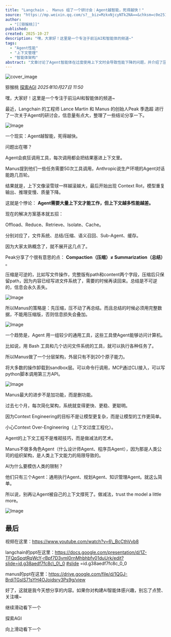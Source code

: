 ```yaml
---
title: "Langchain 、 Manus 组了一个研讨会：Agent越智能，死得越快！"
source: "https://mp.weixin.qq.com/s?__biz=MzkxNjcyNTk2NA==&chksm=c0e2519e71224722f083555c470221275eda8cea20eceb216f96d67ce41e037c82ba920e8399&idx=1&mid=2247488449&sn=c069df6d420ec917d8727f1ab424f6fc#rd"
author:
  - "[[猕猴桃]]"
published:
created: 2025-10-27
description: "嘿，大家好！这里是一个专注于前沿AI和智能体的频道~"
tags:
  - "Agent性能"
  - "上下文管理"
  - "智能体架构"
abstract: "文章讨论了Agent智能体在过度使用上下文时会导致性能下降的问题，并介绍了压缩、分层架构等解决方案。"
---
```

![cover_image](https://mmbiz.qpic.cn/mmbiz_jpg/d08lv0anUngXGeIGYBpEb9RvKy1WMr1V7SwrpU1mJ036mOjuwNGwvd1fu1P7iaIcOmekY6xeutLibFEricuvjswfQ/0?wx_fmt=jpeg)

猕猴桃 [探索AGI](https://mp.weixin.qq.com/) *2025年10月27日 11:50*

嘿，大家好！这里是一个专注于前沿AI和智能体的频道~

最近，Langchain 的工程师 Lance Martin 和 Manus 的创始人Peak 季逸超 进行了一次关于Agent的研讨会，信息量有点大，整理了一些结论分享一下。

![Image](https://mmbiz.qpic.cn/mmbiz_png/d08lv0anUngXGeIGYBpEb9RvKy1WMr1VBpADTOibdvbdjL8CLbOC5QVKQZic1ekgyeBwoE1yibAiaYMvfOLEF4HB3w/640?wx_fmt=png&from=appmsg&watermark=1&tp=webp&wxfrom=5&wx_lazy=1#imgIndex=0)

一个现实：Agent越智能，死得越快。

问题出在哪？

Agent会疯狂调用工具，每次调用都会把结果塞进上下文里。

Manus提到他们一些任务需要50次工具调用，Anthropic说生产环境的Agent对话能跑几百轮。

结果就是，上下文像滚雪球一样越滚越大，最后开始出现 Context Rot，模型重复输出、推理变慢、质量下降。

这就是个悖论： **Agent需要大量上下文才能工作，但上下文越多性能越差。**

现在的解决方案基本就五招：

Offload、Reduce、Retrieve、Isolate、Cache。

分别对应了，文件系统、总结/压缩、语义召回、Sub-Agent、缓存。

因为大家太熟概念了，就不展开这几点了。

Peak分享了个很有意思的点： **Compaction（压缩）≠ Summarization（总结）** 。

压缩是可逆的，比如写文件操作，完整版有path和content两个字段，压缩后只保留path，因为内容已经写进文件系统了，需要的时候再读回来。总结是不可逆的，信息会永久丢失。

![Image](https://mmbiz.qpic.cn/mmbiz_png/d08lv0anUngXGeIGYBpEb9RvKy1WMr1VyqmFO7SibspU3FWQJNib1qodC5mDcxUTyyiaKuN5qicib9wzLgsUyjtcszw/640?wx_fmt=png&from=appmsg&watermark=1&tp=webp&wxfrom=5&wx_lazy=1#imgIndex=1)

所以Manus的策略是：先压缩，压不动了再总结。而且总结的时候必须用完整数据，不能用压缩版，否则信息损失会叠加。

![Image](https://mmbiz.qpic.cn/mmbiz_png/d08lv0anUngXGeIGYBpEb9RvKy1WMr1ViaFUWicCTz6qibYrVQTNyIfPibyKBicx6yI1GSxL275ytrVuPM7DaaZJv5g/640?wx_fmt=png&from=appmsg&watermark=1&tp=webp&wxfrom=5&wx_lazy=1#imgIndex=2)

一个趋势是，Agent 用一组较少的通用工具，这些工具使Agent能够访问计算机。

比如说，用 Bash 工具和几个访问文件系统的工具，就可以执行各种任务了。

所以Manus做了一个分层架构，外层只有不到20个原子能力。

将大多数的操作卸载到sandbox层。可以命令行调用，MCP通过CLI接入，可以写python脚本调用第三方API。

![Image](https://mmbiz.qpic.cn/mmbiz_png/d08lv0anUngXGeIGYBpEb9RvKy1WMr1VsxBuIyDlDLD80QjKQQ2oWrqcqTdUBqYwTqh6GrNZiaYugXFzPJN8dcQ/640?wx_fmt=png&from=appmsg&watermark=1&tp=webp&wxfrom=5&wx_lazy=1#imgIndex=3)

Manus最大的进步不是加功能，而是删功能。

过去七个月，每次简化架构，系统就变得更快、更稳、更聪明。

因为Context Engineering的目标不是让模型更复杂，而是让模型的工作更简单。

小心Context Over-Engineering（上下文过度工程化）。

Agent的上下文工程不是堆砌技巧，而是做减法的艺术。

Manus不做多角色Agent（什么设计师Agent、程序员Agent），因为那是人类公司的组织架构，是人类上下文能力的局限导致的。

AI为什么要模仿人类的限制？

他们只有三个Agent：通用执行Agent、规划Agent、知识管理Agent。就这么简单。

所以说，别再让Agent被自己的上下文撑死了。做减法，trust the model a little more。

![Image](https://mmbiz.qpic.cn/mmbiz_png/d08lv0anUngXGeIGYBpEb9RvKy1WMr1VFU53WklgZicGaGjqySYibTiaebYdnP3GyCXgD0rfBbBibFsq0I064vP1aQ/640?wx_fmt=png&from=appmsg&watermark=1&tp=webp&wxfrom=5&wx_lazy=1#imgIndex=4)

## 最后

视频在这里：https://www.youtube.com/watch?v=6\_BcCthVvb8

langchain的ppt在这里：https://docs.google.com/presentation/d/1Z-TFQpSpqtRqWcY-rBpf7D3vmI0rnMhbhbfv01duUrk/edit?slide=id.g38aedf7fc8c\_0\_0 [#slide](https://mp.weixin.qq.com/) =id.g38aedf7fc8c\_0\_0

manus的ppt在这里：https://drive.google.com/file/d/1QGJ-BrdiTGslS71sYH4OJoidsry3Ps9g/view

好了，这就是我今天想分享的内容。如果你对构建AI智能体感兴趣，别忘了点赞、关注噢~

  

继续滑动看下一个

探索AGI

向上滑动看下一个